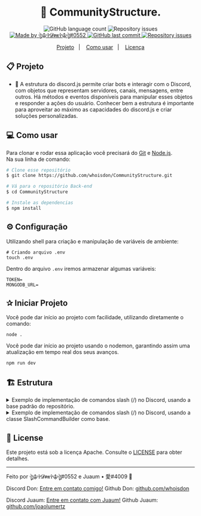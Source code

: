<h1 align="center"> 
	🔐 CommunityStructure.
</h1>
<p align="center">
  <img alt="GitHub language count" src="https://img.shields.io/github/languages/count/whoisdon/CommunityStructure?color=%2304D361">
	
  <img alt="Repository issues" src="https://img.shields.io/github/languages/top/whoisdon/CommunityStructure">	
	
  <a href="https://discord.gg/3Cps7AuNQ6">
    <img alt="Made by ঔৣ☬✞𝓓𝖔𝖓✞☬ঔৣ#0552" src="https://img.shields.io/badge/made%20by-whoisdon-%2304D361">
  </a>

  <a href="https://github.com/whoisdon/APIExpress/commits/master">
    <img alt="GitHub last commit" src="https://img.shields.io/github/last-commit/whoisdon/CommunityStructure">
  </a>

  <a href="https://github.com/whoisdon/APIExpress/issues">
    <img alt="Repository issues" src="https://img.shields.io/github/issues/whoisdon/CommunityStructure">
  </a>
</p>


<p align="center">
  <a href="#-projeto">Projeto</a>&nbsp;&nbsp;&nbsp;|&nbsp;&nbsp;&nbsp;
  <a href="#-como-usar">Como usar</a>&nbsp;&nbsp;&nbsp;|&nbsp;&nbsp;&nbsp;
  <a href="#-license">Licença</a>
</p>

## 📋 Projeto

* 🔐 A estrutura do discord.js permite criar bots e interagir com o Discord, com objetos que representam servidores, canais, mensagens, entre outros. Há métodos e eventos disponíveis para manipular esses objetos e responder a ações do usuário. Conhecer bem a estrutura é importante para aproveitar ao máximo as capacidades do discord.js e criar soluções personalizadas. <br>

## 💻 Como usar

Para clonar e rodar essa aplicação você precisará do [Git](https://git-scm.com) e [Node.js](https://nodejs.org/en/download/). 
<br>
Na sua linha de comando:

```bash
# Clone esse repositório
$ git clone https://github.com/whoisdon/CommunityStructure.git
```
```bash
# Vá para o repositório Back-end
$ cd CommunityStructure
```
```bash
# Instale as dependencias
$ npm install
```

## ⚙️ Configuração

Utilizando shell para criação e manipulação de variáveis de ambiente:
```shell
# Criando arquivo .env
touch .env
```
Dentro do arquivo `.env` iremos armazenar algumas variáveis:
```
TOKEN=
MONGODB_URL=
```

## ✰ Iniciar Projeto

Você pode dar início ao projeto com facilidade, utilizando diretamente o comando:
```
node .
```
Você pode dar início ao projeto usando o nodemon, garantindo assim uma atualização em tempo real dos seus avanços.
```bash
npm run dev
```

## 🏗️ Estrutura
<details>
  <summary>Exemplo de implementação de comandos slash (/) no Discord, usando a base padrão do repositório.</summary>

```js
import Commands from '../../Handlers/commands.js';

export default class extends Commands {
	constructor(client) {
	  super(client, {
            name: 'name',
            description: 'description',
 });
}

run(interaction) {

 }
}
```
</details>
<details>
  <summary>Exemplo de implementação de comandos slash (/) no Discord, usando a classe SlashCommandBuilder como base.</summary>

```js
import Commands from '../../Handlers/commands.js';
import { SlashCommandBuilder } from 'discord.js';

export default class extends Commands {
	constructor(client) {
	  super(client, {
	    data: new SlashCommandBuilder()
            .setName('nome')
            .setDescription('descrição'),
 });
}

run(interaction) {

 }
}
```
</details>

## 📝 License

Este projeto está sob a licença Apache. Consulte o [LICENSE](LICENSE) para obter detalhes.

---

Feito por ঔৣ☬✞𝓓𝖔𝖓✞☬ঔৣ#0552 e Juaum • 愛#4009 :wave: 

Discord Don: [Entre em contato comigo!](https://discord.com/users/828677274659586068)
Github Don: [github.com/whoisdon](https://github.com/whoisdon) &nbsp;

Discord Juaum: [Entre em contato com Juaum!](https://discord.com/users/518207099302576160)
Github Juaum: [github.com/joaolumertz](https://github.com/joaolumertz) &nbsp;
